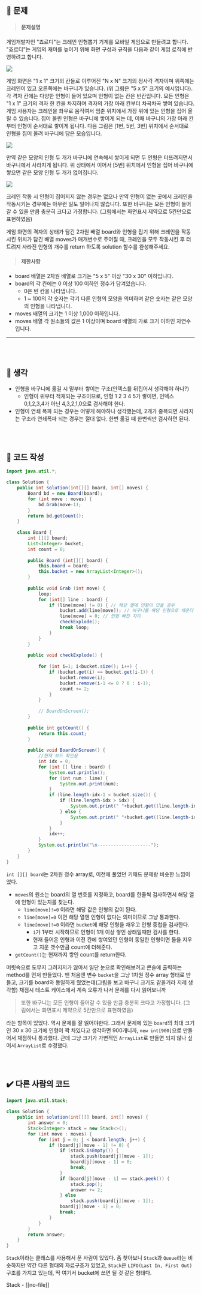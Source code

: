 ## 🚩 문제
><h4>문제설명</h4>
>
게임개발자인 "죠르디"는 크레인 인형뽑기 기계를 모바일 게임으로 만들려고 합니다.
"죠르디"는 게임의 재미를 높이기 위해 화면 구성과 규칙을 다음과 같이 게임 로직에 반영하려고 합니다.
>
![](https://velog.velcdn.com/images/kimbad1992/post/11ac56d9-fd47-4d33-ae66-0219d2deee53/image.png)
>
>
게임 화면은 "1 x 1" 크기의 칸들로 이루어진 "N x N" 크기의 정사각 격자이며 위쪽에는 크레인이 있고 오른쪽에는 바구니가 있습니다. (위 그림은 "5 x 5" 크기의 예시입니다). 각 격자 칸에는 다양한 인형이 들어 있으며 인형이 없는 칸은 빈칸입니다. 모든 인형은 "1 x 1" 크기의 격자 한 칸을 차지하며 격자의 가장 아래 칸부터 차곡차곡 쌓여 있습니다. 게임 사용자는 크레인을 좌우로 움직여서 멈춘 위치에서 가장 위에 있는 인형을 집어 올릴 수 있습니다. 집어 올린 인형은 바구니에 쌓이게 되는 데, 이때 바구니의 가장 아래 칸부터 인형이 순서대로 쌓이게 됩니다. 다음 그림은 [1번, 5번, 3번] 위치에서 순서대로 인형을 집어 올려 바구니에 담은 모습입니다.
>
![](https://velog.velcdn.com/images/kimbad1992/post/feee7640-8f88-4df8-abec-af40232b580d/image.png)
>
만약 같은 모양의 인형 두 개가 바구니에 연속해서 쌓이게 되면 두 인형은 터뜨려지면서 바구니에서 사라지게 됩니다. 위 상태에서 이어서 [5번] 위치에서 인형을 집어 바구니에 쌓으면 같은 모양 인형 두 개가 없어집니다.
>
![](https://velog.velcdn.com/images/kimbad1992/post/7aa38e34-8b03-46c6-a19c-8e585dc6c70f/image.gif)
>
크레인 작동 시 인형이 집어지지 않는 경우는 없으나 만약 인형이 없는 곳에서 크레인을 작동시키는 경우에는 아무런 일도 일어나지 않습니다. 또한 바구니는 모든 인형이 들어갈 수 있을 만큼 충분히 크다고 가정합니다. (그림에서는 화면표시 제약으로 5칸만으로 표현하였음)
>
게임 화면의 격자의 상태가 담긴 2차원 배열 board와 인형을 집기 위해 크레인을 작동시킨 위치가 담긴 배열 moves가 매개변수로 주어질 때, 크레인을 모두 작동시킨 후 터트려져 사라진 인형의 개수를 return 하도록 solution 함수를 완성해주세요.
>
><h4>제한사항</h4>
>
* board 배열은 2차원 배열로 크기는 "5 x 5" 이상 "30 x 30" 이하입니다.
* board의 각 칸에는 0 이상 100 이하인 정수가 담겨있습니다.
  - 0은 빈 칸을 나타냅니다.
  - 1 ~ 100의 각 숫자는 각기 다른 인형의 모양을 의미하며 같은 숫자는 같은 모양의 인형을 나타냅니다.
* moves 배열의 크기는 1 이상 1,000 이하입니다.
* moves 배열 각 원소들의 값은 1 이상이며 board 배열의 가로 크기 이하인 자연수입니다.
>
----
<br>
<br>

## 🌌 생각

 * 인형을 바구니에 옮길 시 밑부터 쌓이는 구조(인덱스를 뒤집어서 생각해야 하나?)
   - 인형이 위부터 적재되는 구조이므로,
   인형 1 2 3 4 5가 쌓이면, 인덱스 0,1,2,3,4가 아닌 4,3,2,1,0으로 검사해야 한다.
 * 인형이 연쇄 폭파 되는 경우는 어떻게 해야하나 생각했는데, 
 2개가 중복되면 사라지는 구조라 연쇄폭파 되는 경우는 절대 없다.
 한번 옮길 때 한번씩만 검사하면 된다.
 <br>
 <br>
 
## 📝 코드 작성

```java
import java.util.*;

class Solution {
    public int solution(int[][] board, int[] moves) {
        Board bd = new Board(board);
        for (int move : moves) {
            bd.Grab(move-1);
        }
        return bd.getCount();
    }
    
    class Board {
        int [][] board;
        List<Integer> bucket;
        int count = 0;
        
        public Board (int[][] board) {
            this.board = board;
            this.bucket = new ArrayList<Integer>();
        }
        
        public void Grab (int move) {
            loop:
            for (int[] line : board) {
                if (line[move] != 0) { // 해당 열에 인형이 있을 경우
                    bucket.add(line[move]); // 바구니를 해당 인형으로 채운다
                    line[move] = 0; // 인형 빠진 자리
                    checkExplode();
                    break loop;
                }    
            }
        }
        
        public void checkExplode() {
            
            for (int i=1; i<bucket.size(); i++) {
                if (bucket.get(i) == bucket.get(i-1)) {
                    bucket.remove(i);
                    bucket.remove(i-1 <= 0 ? 0 : i-1);
                    count += 2;
                }
            }
            
            // BoardOnScreen();
        }
        
        public int getCount() {
            return this.count;
        }
        
        public void BoardOnScreen() {
            //현재 보드 확인용
            int idx = 0;
            for (int [] line : board) {
                System.out.println();
                for (int num : line) {
                    System.out.print(num);
                }
                if (line.length-idx-1 < bucket.size()) {
                    if (line.length-idx > idx) {
                        System.out.print(" "+bucket.get((line.length-idx)-1));
                    } else {
                        System.out.print(" "+bucket.get((line.length-idx)-1));
                    }
                }
                idx++;
            }
            System.out.println("\n--------------------");
        }
    } 
}
````
`int [][] board`는 2차원 정수 array로, 이전에 풀었던 키패드 문제랑 비슷한 느낌이었다.
* `moves`의 원소는 board의 열 번호를 지정하고,
board를 한줄씩 검사하면서 해당 열에 인형이 있는지를 찾는다.
  - `line[move]!=0` 이라면 해당 값은 인형의 값이 된다.
  - `line[move]=0` 이면 해당 열엔 인형이 없다는 의미이므로 그냥 통과한다.
  - `line[move]!=0` 이라면 `bucket`에 해당 인형을 채우고 인형 중첩을 검사한다.
    + `i`가 1부터 시작하므로 인형이 1개 이상 쌓인 상태일때만 검사를 한다.
    + 현재 들어온 인형과 이전 칸에 쌓여있던 인형이 동일한 인형이면 둘을 지우고
    지운 갯수만큼 count에 더해준다.
 * `getCount()`는 현재까지 쌓인 count를 return한다.
    
머릿속으로 도무지 그려지지가 않아서 일단 눈으로 확인해보려고
콘솔에 출력하는 method를 먼저 만들었다.
맨 처음엔 변수 `bucket`을 그냥 1차원 정수 array 형태로 만들고,
크기를 board와 동일하게 줬었는데(그림을 보고 바구니 크기도 같을거라 지레 생각함)
채점시 테스트 케이스에서 계속 오류가 나서 문제를 다시 읽어보니까
>또한 바구니는 모든 인형이 들어갈 수 있을 만큼 충분히 크다고 가정합니다. (그림에서는 화면표시 제약으로 5칸만으로 표현하였음)

라는 항목이 있었다. 역시 문제를 잘 읽어야한다.
그래서 문제에 있는 `board`의 최대 크기인 30 x 30 크기에
인형이 꽉 차있다고 생각하면 900개니까, `new int[900]`으로 만들어서 채점하니 통과했다.
근데 그냥 크기가 가변적인 `ArrayList`로 만들면 되지 않나 싶어서 `ArrayList`로 수정했다.


<br>
<br>

## ✔️ 다른 사람의 코드
```java
import java.util.Stack;

class Solution {
    public int solution(int[][] board, int[] moves) {
        int answer = 0;
        Stack<Integer> stack = new Stack<>();
        for (int move : moves) {
            for (int j = 0; j < board.length; j++) {
                if (board[j][move - 1] != 0) {
                    if (stack.isEmpty()) {
                        stack.push(board[j][move - 1]);
                        board[j][move - 1] = 0;
                        break;
                    }
                    if (board[j][move - 1] == stack.peek()) {
                        stack.pop();
                        answer += 2;
                    } else
                        stack.push(board[j][move - 1]);
                    board[j][move - 1] = 0;
                    break;
                }
            }
        }
        return answer;
    }
}
```
`Stack`이라는 클래스를 사용해서 푼 사람이 있었다.
좀 찾아보니 `Stack`과 `Queue`라는 비슷하지만 약간 다른 형태의 자료구조가 있었고,
`Stack`은 `LIFO(Last In, First Out)`구조를 가지고 있는데, 딱 여기서 bucket에 쓰면 될 것 같은 형태다.

Stack - [[no-file]]